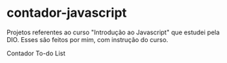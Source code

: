 # contador-javascript
Projetos referentes ao curso "Introdução ao Javascript" que estudei pela DIO.
Esses são feitos por mim, com instrução do curso.

Contador
To-do List
